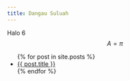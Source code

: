 ```yaml
---
title: Dangau Suluah
---
```

Halo 6
$$A = \pi$$
<ul>
  {% for post in site.posts %}
    <li>
      <a href="{{ post.url }}">{{ post.title }}</a>
    </li>
  {% endfor %}
</ul>
